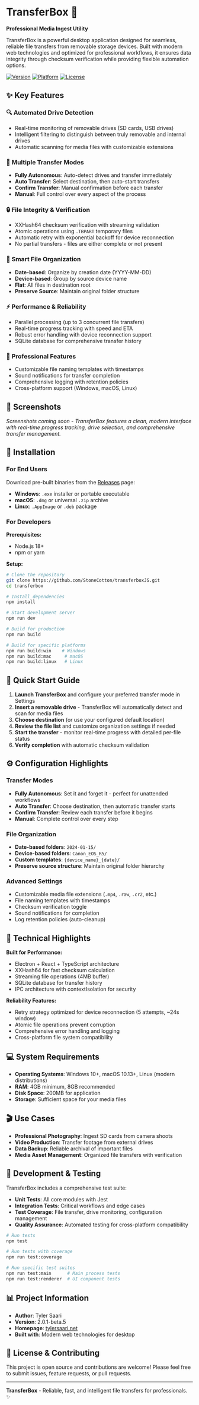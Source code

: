 # TransferBox 📁

**Professional Media Ingest Utility**

TransferBox is a powerful desktop application designed for seamless, reliable file transfers from removable storage devices. Built with modern web technologies and optimized for professional workflows, it ensures data integrity through checksum verification while providing flexible automation options.

[![Version](https://img.shields.io/badge/version-2.0.1--beta.5-blue.svg)](https://github.com/StoneCotton/transferboxJS)
[![Platform](https://img.shields.io/badge/platform-Windows%20%7C%20macOS%20%7C%20Linux-lightgrey.svg)](https://github.com/StoneCotton/transferboxJS)
[![License](https://img.shields.io/badge/license-MIT-green.svg)](https://github.com/StoneCotton/transferboxJS)

## ✨ Key Features

### 🔍 **Automated Drive Detection**

- Real-time monitoring of removable drives (SD cards, USB drives)
- Intelligent filtering to distinguish between truly removable and internal drives
- Automatic scanning for media files with customizable extensions

### 🚀 **Multiple Transfer Modes**

- **Fully Autonomous**: Auto-detect drives and transfer immediately
- **Auto Transfer**: Select destination, then auto-start transfers
- **Confirm Transfer**: Manual confirmation before each transfer
- **Manual**: Full control over every aspect of the process

### 🔒 **File Integrity & Verification**

- XXHash64 checksum verification with streaming validation
- Atomic operations using `.TBPART` temporary files
- Automatic retry with exponential backoff for device reconnection
- No partial transfers - files are either complete or not present

### 📂 **Smart File Organization**

- **Date-based**: Organize by creation date (YYYY-MM-DD)
- **Device-based**: Group by source device name
- **Flat**: All files in destination root
- **Preserve Source**: Maintain original folder structure

### ⚡ **Performance & Reliability**

- Parallel processing (up to 3 concurrent file transfers)
- Real-time progress tracking with speed and ETA
- Robust error handling with device reconnection support
- SQLite database for comprehensive transfer history

### 🎯 **Professional Features**

- Customizable file naming templates with timestamps
- Sound notifications for transfer completion
- Comprehensive logging with retention policies
- Cross-platform support (Windows, macOS, Linux)

## 📸 Screenshots

_Screenshots coming soon - TransferBox features a clean, modern interface with real-time progress tracking, drive selection, and comprehensive transfer management._

## 🚀 Installation

### For End Users

Download pre-built binaries from the [Releases](https://github.com/StoneCotton/transferboxJS/releases) page:

- **Windows**: `.exe` installer or portable executable
- **macOS**: `.dmg` or universal `.zip` archive
- **Linux**: `.AppImage` or `.deb` package

### For Developers

**Prerequisites:**

- Node.js 18+
- npm or yarn

**Setup:**

```bash
# Clone the repository
git clone https://github.com/StoneCotton/transferboxJS.git
cd transferbox

# Install dependencies
npm install

# Start development server
npm run dev

# Build for production
npm run build

# Build for specific platforms
npm run build:win    # Windows
npm run build:mac     # macOS
npm run build:linux   # Linux
```

## 🎯 Quick Start Guide

1. **Launch TransferBox** and configure your preferred transfer mode in Settings
2. **Insert a removable drive** - TransferBox will automatically detect and scan for media files
3. **Choose destination** (or use your configured default location)
4. **Review the file list** and customize organization settings if needed
5. **Start the transfer** - monitor real-time progress with detailed per-file status
6. **Verify completion** with automatic checksum validation

## ⚙️ Configuration Highlights

### Transfer Modes

- **Fully Autonomous**: Set it and forget it - perfect for unattended workflows
- **Auto Transfer**: Choose destination, then automatic transfer starts
- **Confirm Transfer**: Review each transfer before it begins
- **Manual**: Complete control over every step

### File Organization

- **Date-based folders**: `2024-01-15/`
- **Device-based folders**: `Canon_EOS_R5/`
- **Custom templates**: `{device_name}_{date}/`
- **Preserve source structure**: Maintain original folder hierarchy

### Advanced Settings

- Customizable media file extensions (`.mp4`, `.raw`, `.cr2`, etc.)
- File naming templates with timestamps
- Checksum verification toggle
- Sound notifications for completion
- Log retention policies (auto-cleanup)

## 🔧 Technical Highlights

**Built for Performance:**

- Electron + React + TypeScript architecture
- XXHash64 for fast checksum calculation
- Streaming file operations (4MB buffer)
- SQLite database for transfer history
- IPC architecture with contextIsolation for security

**Reliability Features:**

- Retry strategy optimized for device reconnection (5 attempts, ~24s window)
- Atomic file operations prevent corruption
- Comprehensive error handling and logging
- Cross-platform file system compatibility

## 💻 System Requirements

- **Operating Systems**: Windows 10+, macOS 10.13+, Linux (modern distributions)
- **RAM**: 4GB minimum, 8GB recommended
- **Disk Space**: 200MB for application
- **Storage**: Sufficient space for your media files

## 🎬 Use Cases

- **Professional Photography**: Ingest SD cards from camera shoots
- **Video Production**: Transfer footage from external drives
- **Data Backup**: Reliable archival of important files
- **Media Asset Management**: Organized file transfers with verification

## 🧪 Development & Testing

TransferBox includes a comprehensive test suite:

- **Unit Tests**: All core modules with Jest
- **Integration Tests**: Critical workflows and edge cases
- **Test Coverage**: File transfer, drive monitoring, configuration management
- **Quality Assurance**: Automated testing for cross-platform compatibility

```bash
# Run tests
npm test

# Run tests with coverage
npm run test:coverage

# Run specific test suites
npm run test:main      # Main process tests
npm run test:renderer  # UI component tests
```

## 📊 Project Information

- **Author**: Tyler Saari
- **Version**: 2.0.1-beta.5
- **Homepage**: [tylersaari.net](https://tylersaari.net)
- **Built with**: Modern web technologies for desktop

## 📄 License & Contributing

This project is open source and contributions are welcome! Please feel free to submit issues, feature requests, or pull requests.

---

**TransferBox** - Reliable, fast, and intelligent file transfers for professionals. ✨
